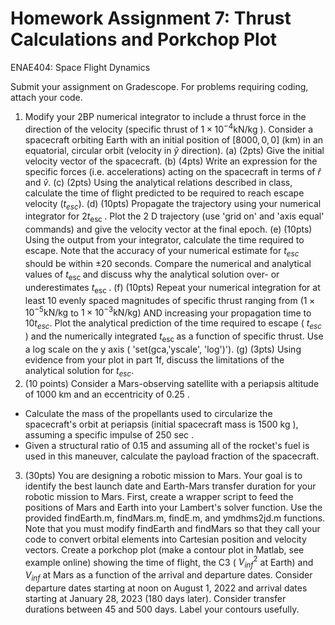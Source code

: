 # Homework Assignment 7: Thrust Calculations and Porkchop Plot 

ENAE404: Space Flight Dynamics

Submit your assignment on Gradescope. For problems requiring coding, attach your code.

1. Modify your 2BP numerical integrator to include a thrust force in the direction of the velocity (specific thrust of $1 \times 10^{-4} \mathrm{kN} / \mathrm{kg}$ ). Consider a spacecraft orbiting Earth with an initial position of $[8000,0,0]$ $(\mathrm{km})$ in an equatorial, circular orbit (velocity in $\hat{y}$ direction).
(a) (2pts) Give the initial velocity vector of the spacecraft.
(b) (4pts) Write an expression for the specific forces (i.e. accelerations) acting on the spacecraft in terms of $\hat{r}$ and $\hat{v}$.
(c) (2pts) Using the analytical relations described in class, calculate the time of flight predicted to be required to reach escape velocity $\left(t_{e s c}\right)$.
(d) (10pts) Propagate the trajectory using your numerical integrator for $2 t_{\text {esc }}$. Plot the 2 D trajectory (use 'grid on' and 'axis equal' commands) and give the velocity vector at the final epoch.
(e) (10pts) Using the output from your integrator, calculate the time required to escape. Note that the accuracy of your numerical estimate for $t_{e s c}$ should be within $\pm 20$ seconds. Compare the numerical and analytical values of $t_{\text {esc }}$ and discuss why the analytical solution over- or underestimates $t_{\text {esc }}$.
(f) (10pts) Repeat your numerical integration for at least 10 evenly spaced magnitudes of specific thrust ranging from $\left(1 \times 10^{-5} \mathrm{kN} / \mathrm{kg}\right.$ to $\left.1 \times 10^{-3} \mathrm{kN} / \mathrm{kg}\right)$ AND increasing your propagation time to $10 t_{e s c}$. Plot the analytical prediction of the time required to escape ( $t_{e s c}$ ) and the numerically integrated $t_{\text {esc }}$ as a function of specific thrust. Use a log scale on the y axis ( 'set(gca,'yscale', 'log')').
(g) (3pts) Using evidence from your plot in part 1f, discuss the limitations of the analytical solution for $t_{e s c}$.
2. (10 points) Consider a Mars-observing satellite with a periapsis altitude of 1000 km and an eccentricity of 0.25 .

- Calculate the mass of the propellants used to circularize the spacecraft's orbit at periapsis (initial spacecraft mass is 1500 kg ), assuming a specific impulse of 250 sec .
- Given a structural ratio of 0.15 and assuming all of the rocket's fuel is used in this maneuver, calculate the payload fraction of the spacecraft.

3. (30pts) You are designing a robotic mission to Mars. Your goal is to identify the best launch date and Earth-Mars transfer duration for your robotic mission to Mars. First, create a wrapper script to feed the positions of Mars and Earth into your Lambert's solver function. Use the provided findEarth.m, findMars.m, findE.m, and ymdhms2jd.m functions. Note that you must modify findEarth and findMars so that they call your code to convert orbital elements into Cartesian position and velocity vectors. Create a porkchop plot (make a contour plot in Matlab, see example online) showing the time of flight, the C3 ( $V_{i n f}^{2}$ at Earth) and $V_{i n f}$ at Mars as a function of the arrival and departure dates. Consider departure dates starting at noon on August 1, 2022 and arrival dates starting at January 28, 2023 (180 days later). Consider transfer durations between 45 and 500 days. Label your contours usefully.
